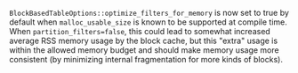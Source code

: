 `BlockBasedTableOptions::optimize_filters_for_memory` is now set to true by default when `malloc_usable_size` is known to be supported at compile time. When `partition_filters=false`, this could lead to somewhat increased average RSS memory usage by the block cache, but this "extra" usage is within the allowed memory budget and should make memory usage more consistent (by minimizing internal fragmentation for more kinds of blocks).
